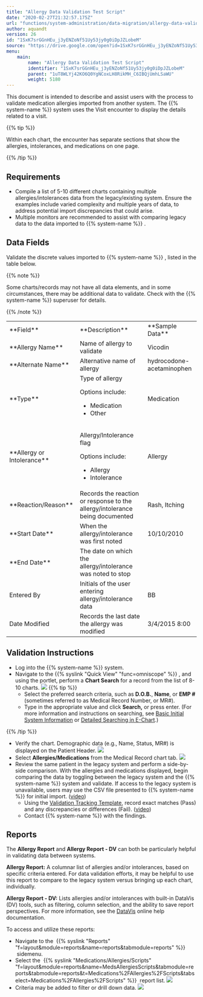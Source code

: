 ```yaml
---
title: "Allergy Data Validation Test Script"
date: "2020-02-27T21:32:57.175Z"
url: "functions/system-administration/data-migration/allergy-data-validation-test-script.html"
author: aquandt
version: 26
id: "1SxK7srGGnHEu_j3yENZoNf51Uy53jy0g0iDpJZLobeM"
source: "https://drive.google.com/open?id=1SxK7srGGnHEu_j3yENZoNf51Uy53jy0g0iDpJZLobeM"
menu:
    main:
        name: "Allergy Data Validation Test Script"
        identifier: "1SxK7srGGnHEu_j3yENZoNf51Uy53jy0g0iDpJZLobeM"
        parent: "1uT8WLYj42KO6Q0YgNCoxLH8RikMH_C6IBQjUmhLSaWU"
        weight: 5180
---
```

This document is intended to describe and assist users with the process to validate medication allergies imported from another system. The {{% system-name %}} system uses the Visit encounter to display the details related to a visit. 

{{% tip %}}

Within each chart, the encounter has separate sections that show the allergies, intolerances, and medications on one page.

{{% /tip %}}


## Requirements

* Compile a list of 5-10 different charts containing multiple allergies/intolerances data from the legacy/existing system. Ensure the examples include varied complexity and multiple years of data, to address potential import discrepancies that could arise. 
* Multiple monitors are recommended to assist with comparing legacy data to the data imported to {{% system-name %}} . 

## Data Fields

Validate the discrete values imported to {{% system-name %}} , listed in the table below. 

{{% note %}}

Some charts/records may not have all data elements, and in some circumstances, there may be additional data to validate. Check with the {{% system-name %}} superuser for details.

{{% /note %}}


<table>
  <tr>
    <td>**Field**</td>
    <td>**Description**</td>
    <td>**Sample Data**</td>
  </tr>
  <tr>
    <td>**Allergy Name**</td>
    <td>Name of allergy to validate</td>
    <td>Vicodin</td>
  </tr>
  <tr>
    <td>**Alternate Name**</td>
    <td>Alternative name of allergy</td>
    <td>hydrocodone-acetaminophen</td>
  </tr>
  <tr>
    <td>**Type**</td>
    <td>
Type of allergy

Options include:

* Medication
* Other
    </td>
    <td>Medication</td>
  </tr>
  <tr>
    <td>**Allergy or Intolerance**</td>
    <td>
Allergy/Intolerance flag

Options include:

* Allergy
* Intolerance
    </td>
    <td>Allergy</td>
  </tr>
  <tr>
    <td>**Reaction/Reason**</td>
    <td>Records the reaction or response to the allergy/intolerance being documented</td>
    <td>Rash, Itching</td>
  </tr>
  <tr>
    <td>**Start Date**</td>
    <td>When the allergy/intolerance was first noted</td>
    <td>10/10/2010</td>
  </tr>
  <tr>
    <td>**End Date**</td>
    <td>The date on which the allergy/intolerance was noted to stop</td>
    <td></td>
  </tr>
  <tr>
    <td>Entered By</td>
    <td>Initials of the user entering allergy/intolerance data</td>
    <td>BB</td>
  </tr>
  <tr>
    <td>Date Modified</td>
    <td>Records the last date the allergy was modified</td>
    <td>3/4/2015 8:00</td>
  </tr>
</table>

## Validation Instructions

* Log into the {{% system-name %}} system.
* Navigate to the {{% syslink "Quick View" "func=omniscope" %}} , and using the portlet, perform a <strong>Chart Search</strong> for a record from the list of 8-10 charts.  ![](allergy-data-validation-test-script.images/image1.png)  {{% tip %}}
    * Select the preferred search criteria, such as <strong>D.O.B.</strong>, <strong>Name</strong>, or <strong>EMP #</strong> (sometimes referred to as Medical Record Number, or MR#).
    * Type in the appropriate value and click <strong>Search,</strong> or press enter. (For more information and instructions on searching, see [Basic Initial System Information](../../e-chart/basic-initial-system-information.html) or [Detailed Searching in E-Chart](../../e-chart/detailed-searching-in-e-chart.html).)

{{% /tip %}}


* Verify the chart. Demographic data (e.g., Name, Status, MR#) is displayed on the Patient Header.  ![](allergy-data-validation-test-script.images/image3.png)   
* Select <strong>Allergies/Medications</strong> from the Medical Record chart tab.  ![](allergy-data-validation-test-script.images/image2.png)   
* Review the same patient in the legacy system and perform a side-by-side comparison. With the allergies and medications displayed, begin comparing the data by toggling between the legacy system and the {{% system-name %}} system and validate. If access to the legacy system is unavailable, users may use the CSV file presented to {{% system-name %}} for initial import. ([video](https://drive.google.com/open?id=1-PoLE-uKdtcT7hEhc7aH3FLNuipu9RMw))
    * Using the [Validation Tracking Template](https://docs.google.com/spreadsheets/d/1FRV_L_J38dhBDi13elXHVJddMuIZy6Sq5P3Viv9IXxE/edit#gid=0), record exact matches (Pass) and any discrepancies or differences (Fail). ([video](https://drive.google.com/open?id=1-NeQexrq2pMf_U4EFzoRTengEOjEp_2U))
    * Contact {{% system-name %}} with the findings.

## Reports

The **Allergy Report** and **Allergy Report - DV** can both be particularly helpful in validating data between systems.

**Allergy Report:** A columnar list of allergies and/or intolerances, based on specific criteria entered. For data validation efforts, it may be helpful to use this report to compare to the legacy system versus bringing up each chart, individually.

**Allergy Report - DV:** Lists allergies and/or intolerances with built-in DataVis (DV) tools, such as filtering, column selection, and the ability to save report perspectives. For more information, see the [DataVis](../../reports/using-datavis-grids-data-tools.html) online help documentation.

To access and utilize these reports:

* Navigate to the  {{% syslink "Reports" "f=layout&module=reports&name=reports&tabmodule=reports" %}}  sidemenu.
* Select the  {{% syslink "Medications/Allergies/Scripts" "f=layout&module=reports&name=MedsAllergiesScripts&tabmodule=reports&tabmodule=reports&t=Medications%2FAllergies%2FScripts&tabselect=Medications%2FAllergies%2FScripts" %}}  report list.  ![](allergy-data-validation-test-script.images/image5.png)   
* Criteria may be added to filter or drill down data.  ![](allergy-data-validation-test-script.images/image4.png)
